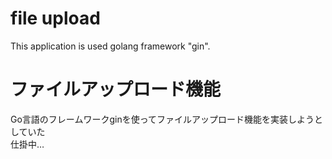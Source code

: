 # file upload

This application is used golang framework "gin".

# ファイルアップロード機能

Go言語のフレームワークginを使ってファイルアップロード機能を実装しようとしていた  
仕掛中…